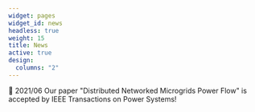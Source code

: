 ```yaml
---
widget: pages
widget_id: news
headless: true
weight: 15
title: News
active: true
design:
  columns: "2"
---
```

:loudspeaker: 2021/06 Our paper "Distributed Networked Microgrids Power Flow" is accepted by IEEE Transactions on Power Systems!

<!-- :loudspeaker: 2021/02 Our paper  
[[More...]](/news/) -->
